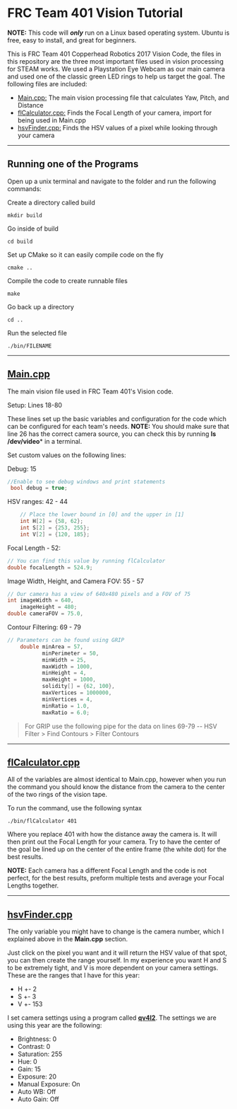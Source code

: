 FRC Team 401 Vision Tutorial
===================

**NOTE:** This code will **_only_** run on a Linux based operating system. Ubuntu is free, easy to install, and great for beginners.

This is FRC Team 401 Copperhead Robotics 2017 Vision Code, the files in this repository are the three most important files used in vision processing for STEAM works. We used a Playstation Eye Webcam as our main camera and used one of the classic green LED rings to help us target the goal. The following files are included:

 - [Main.cpp:](#main) The main vision processing file that calculates Yaw, Pitch, and Distance
 - [flCalculator.cpp:](#flCalc) Finds the Focal Length of your camera, import for being used in Main.cpp
 - [hsvFinder.cpp:](#hsvFind) Finds the HSV values of a pixel while looking through your camera

----------


Running one of the Programs
-------------

Open up a unix terminal and navigate to the folder and run the following commands:

Create a directory called build
```shell
mkdir build
```
Go inside of build
```shell
cd build
```
Set up CMake so it can easily compile code on the fly
```shell
cmake ..
```
Compile the code to create runnable files
```shell
make
```
Go back up a directory
```shell
cd ..
```
Run the selected file
```shell
./bin/FILENAME
```
----------

[Main.cpp](src/main.cpp)<a name="main"></a>
-------------------
The main vision file used in FRC Team 401's Vision code.

Setup: Lines 18-80

These lines set up the basic variables and configuration for the code which can be configured for each team's needs.
**NOTE:** You should make sure that line 26 has the correct camera source, you can check this by running **ls /dev/video*** in a terminal.
 
 Set custom values on the following lines:

Debug: 15

```cpp
//Enable to see debug windows and print statements
 bool debug = true;
 ```

HSV ranges: 42 - 44
```cpp
    // Place the lower bound in [0] and the upper in [1]
    int H[2] = {58, 62};
    int S[2] = {253, 255};
    int V[2] = {120, 185};
```
    
Focal Length - 52:
```cpp
// You can find this value by running flCalculator
double focalLength = 524.9;
```
    
Image Width, Height, and Camera FOV: 55 - 57
```cpp
// Our camera has a view of 640x480 pixels and a FOV of 75
int imageWidth = 640,
    imageHeight = 480;
double cameraFOV = 75.0, 
```
    
Contour Filtering: 69 - 79
```cpp
// Parameters can be found using GRIP
    double minArea = 57,
           minPerimeter = 50,
           minWidth = 25,
           maxWidth = 1000,
           minHeight = 4,
           maxHeight = 1000,
           solidity[] = {62, 100},
           maxVertices = 1000000,
           minVertices = 4,
           minRatio = 1.0,
           maxRatio = 6.0;
```
           
>For GRIP use the following pipe for the data on lines 69-79
>-- HSV Filter > Find Contours > Filter Contours

----------

[flCalculator.cpp](src/flCalculator.cpp)<a name="flCalc"></a>
-------------------
All of the variables are almost identical to Main.cpp, however when you run the command you should know the distance from the camera to the center of the two rings of the vision tape.

To run the command, use the following syntax
```shell
./bin/flCalculator 401
```

Where you replace 401 with how the distance away the camera is. It will then print out the Focal Length for your camera. Try to have the center of the goal be lined up on the center of the entire frame (the white dot) for the best results.

**NOTE:** Each camera has a different Focal Length and the code is not perfect, for the best results, preform multiple tests and average your Focal Lengths together.

----------

[hsvFinder.cpp](src/hsvFinder.cpp)<a name="hsvFind"></a>
-------------------
The only variable you might have to change is the camera number, which I explained above in the **Main.cpp** section. 

Just click on the pixel you want and it will return the HSV value of that spot, you can then create the range yourself. In my experience you want H and S to be extremely tight, and V is more dependent on your camera settings. These are the ranges that I have for this year:

- H +- 2
- S +- 3
- V +- 153

I set camera settings using a program called **[qv4l2](https://www.google.com/search?sourceid=chrome-psyapi2&ion=1&espv=2&ie=UTF-8&q=how%20to%20install%20qv4l2&oq=how%20to%20install%20qv4l2&aqs=chrome..69i57.5651j0j7)**. The settings we are using this year are the following:

  - Brightness: 0
  - Contrast: 0
  - Saturation: 255
  - Hue: 0
  -  Gain: 15
  - Exposure: 20
  - Manual Exposure: On
  - Auto WB: Off
  - Auto Gain: Off
	
